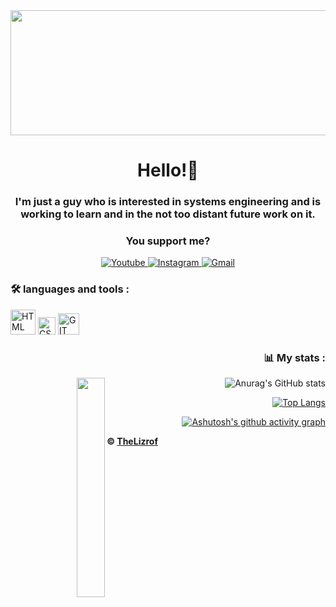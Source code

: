 <div id="header" align="center">
  <img src="https://media.giphy.com/media/xUPGGDNsLvqsBOhuU0/giphy.gif" width="800" height="200">
    <h1 align="center">Hello!👋</h1>
    <h3 align="center">I'm just a guy who is interested in systems engineering and is working to learn and in the not too distant future work on it.</h3>
    <h3 align="center">You support me?</h3>
  <a href="https://www.youtube.com/channel/UCZuP9e-AhAm1BXrz5ojq5_g">
 <img alt="Youtube" title="Youtube" src="https://img.shields.io/badge/-Youtube-red?style=for-the-badge&logo=youtube&logoColor=white"/>
  </a>
  <a href="https://www.instagram.com/thelizrof/?next=%2F">
 <img alt="Instagram" title="Instagram" src="https://img.shields.io/badge/-Instagram-purple?style=for-the-badge&logo=Instagram&logoColor=white"/>
  </a>
    <a href="https://mail.google.com/mail/u/1/#inbox">
 <img alt="Gmail" title="Gmail" src="https://img.shields.io/badge/-Gmail-blue?style=for-the-badge&logo=Gmail&logoColor=white"/>
  </a>
</div>
<div align="left">
  <h3>🛠 languages and tools :</h3>
    <img src="https://upload.wikimedia.org/wikipedia/commons/6/61/HTML5_logo_and_wordmark.svg" title="HTML" alt="HTML" width="40"
         heigth="40">
    <img src="https://upload.wikimedia.org/wikipedia/commons/d/d5/CSS3_logo_and_wordmark.svg" title="CSS" alt="CSS" width="28"
         heigth="28">
  <img src="https://upload.wikimedia.org/wikipedia/commons/3/3f/Git_icon.svg" title="GIT" alt="GIT" width="34"
         heigth="34">
</div>
<div align="right">
  <h3>📊 My stats :</h3>
    <img align='left' src='https://thumbs.gfycat.com/JauntyLeanBluejay-max-1mb.gif' width='30%'> 
  
![Anurag's GitHub stats](https://github-readme-stats.vercel.app/api?username=TheLizrof&show_icons=true&theme=dark)
  
[![Top Langs](https://github-readme-stats.vercel.app/api/top-langs/?username=TheLizrof&theme=dark)](https://github.com/anuraghazra/github-readme-stats)
  
[![Ashutosh's github activity graph](https://github-readme-activity-graph.cyclic.app/graph?username=TheLizrof&theme=react-dark)](https://github.com/ashutosh00710/github-readme-activity-graph)
  
</div>

**© [TheLizrof](https://github.com/TheLizrof)**
